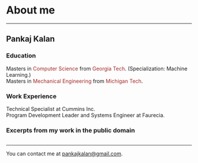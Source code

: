 # About me
---
## Pankaj Kalan

### Education
Masters in <font color="brown">Computer Science</font> from <font color="brown">Georgia Tech</font>. (Specialization: Machine Learning.)\
Masters in <font color="brown">Mechanical Engineering</font> from <font color="brown">Michigan Tech</font>.

### Work Experience
Technical Specialist at Cummins Inc.\
Program Development Leader and Systems Engineer at Faurecia.

### Excerpts from my work in the public domain
```{tableofcontents}
```
---
You can contact me at pankajkalan@gmail.com.

<!--
Copy paste this in terminal for quick website update:
poetry run jupyter-book build myfirstbook &&  git add -A && git commit -m "publish" && git push && poetry run ghp-import -n -p -f myfirstbook/_build/html

Reference: https://medium.com/@dr.junghoonson/simplest-way-to-publish-your-jupyter-notebooks-on-the-open-web-using-jupyter-book-and-github-pages-eea144031d6f
-->